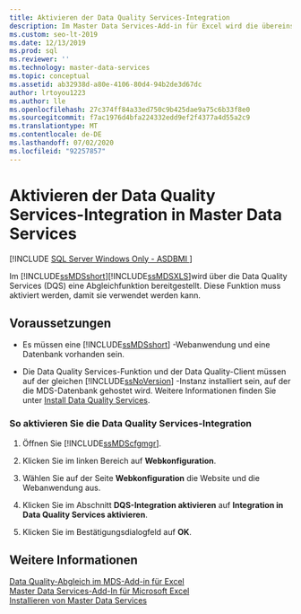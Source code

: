 ```yaml
---
title: Aktivieren der Data Quality Services-Integration
description: Im Master Data Services-Add-in für Excel wird die übereinstimmende Funktionalität von Data Quality Services (DQS) bereitgestellt.
ms.custom: seo-lt-2019
ms.date: 12/13/2019
ms.prod: sql
ms.reviewer: ''
ms.technology: master-data-services
ms.topic: conceptual
ms.assetid: ab32938d-a80e-4106-80d4-94b2de3d67dc
author: lrtoyou1223
ms.author: lle
ms.openlocfilehash: 27c374ff84a33ed750c9b425dae9a75c6b33f8e0
ms.sourcegitcommit: f7ac1976d4bfa224332edd9ef2f4377a4d55a2c9
ms.translationtype: MT
ms.contentlocale: de-DE
ms.lasthandoff: 07/02/2020
ms.locfileid: "92257857"
---
```

# <a name="enable-data-quality-services-integration-with-master-data-services"></a>Aktivieren der Data Quality Services-Integration in Master Data Services

[!INCLUDE [SQL Server Windows Only - ASDBMI ](../../includes/applies-to-version/sql-windows-only-asdbmi.md)]

  Im [!INCLUDE[ssMDSshort](../../includes/ssmdsshort-md.md)][!INCLUDE[ssMDSXLS](../../includes/ssmdsxls-md.md)]wird über die Data Quality Services (DQS) eine Abgleichfunktion bereitgestellt. Diese Funktion muss aktiviert werden, damit sie verwendet werden kann.  
  
## <a name="prerequisites"></a>Voraussetzungen  
  
-   Es müssen eine [!INCLUDE[ssMDSshort](../../includes/ssmdsshort-md.md)] -Webanwendung und eine Datenbank vorhanden sein.  
  
-   Die Data Quality Services-Funktion und der Data Quality-Client müssen auf der gleichen [!INCLUDE[ssNoVersion](../../includes/ssnoversion-md.md)] -Instanz installiert sein, auf der die MDS-Datenbank gehostet wird. Weitere Informationen finden Sie unter [Install Data Quality Services](../../data-quality-services/install-windows/install-data-quality-services.md).  
  
### <a name="to-enable-data-quality-services-integration"></a>So aktivieren Sie die Data Quality Services-Integration  
  
1.  Öffnen Sie [!INCLUDE[ssMDScfgmgr](../../includes/ssmdscfgmgr-md.md)].  
  
2.  Klicken Sie im linken Bereich auf **Webkonfiguration**.  
  
3.  Wählen Sie auf der Seite **Webkonfiguration** die Website und die Webanwendung aus.  
  
4.  Klicken Sie im Abschnitt **DQS-Integration aktivieren** auf **Integration in Data Quality Services aktivieren**.  
  
5.  Klicken Sie im Bestätigungsdialogfeld auf **OK**.  
  
## <a name="see-also"></a>Weitere Informationen  
 [Data Quality-Abgleich im MDS-Add-in für Excel](../../master-data-services/microsoft-excel-add-in/data-quality-matching-in-the-mds-add-in-for-excel.md)   
 [Master Data Services-Add-In für Microsoft Excel](../../master-data-services/microsoft-excel-add-in/master-data-services-add-in-for-microsoft-excel.md)   
 [Installieren von Master Data Services](../../master-data-services/install-windows/install-master-data-services.md)  
  
  
